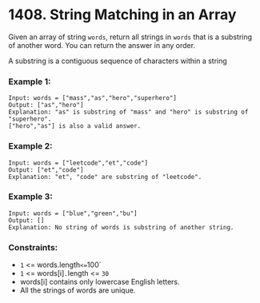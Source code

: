 # 1408. String Matching in an Array

Given an array of string `words`, return all strings in `words` that is a substring of another word. You can return the answer in any order.

A substring is a contiguous sequence of characters within a string

### Example 1:

```
Input: words = ["mass","as","hero","superhero"]
Output: ["as","hero"]
Explanation: "as" is substring of "mass" and "hero" is substring of "superhero".
["hero","as"] is also a valid answer.
```

### Example 2:

```
Input: words = ["leetcode","et","code"]
Output: ["et","code"]
Explanation: "et", "code" are substring of "leetcode".
```

### Example 3:

```
Input: words = ["blue","green","bu"]
Output: []
Explanation: No string of words is substring of another string.
```

### Constraints:

- `1` <= words.length` <= `100`
- `1` <= words[i]`.`length <= `30`
- words[i] contains only lowercase English letters.
- All the strings of words are unique.
